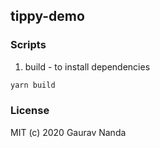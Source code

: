 ## tippy-demo

### Scripts

1. build -  to install dependencies

```js
yarn build
```

### License

MIT (c) 2020 Gaurav Nanda
